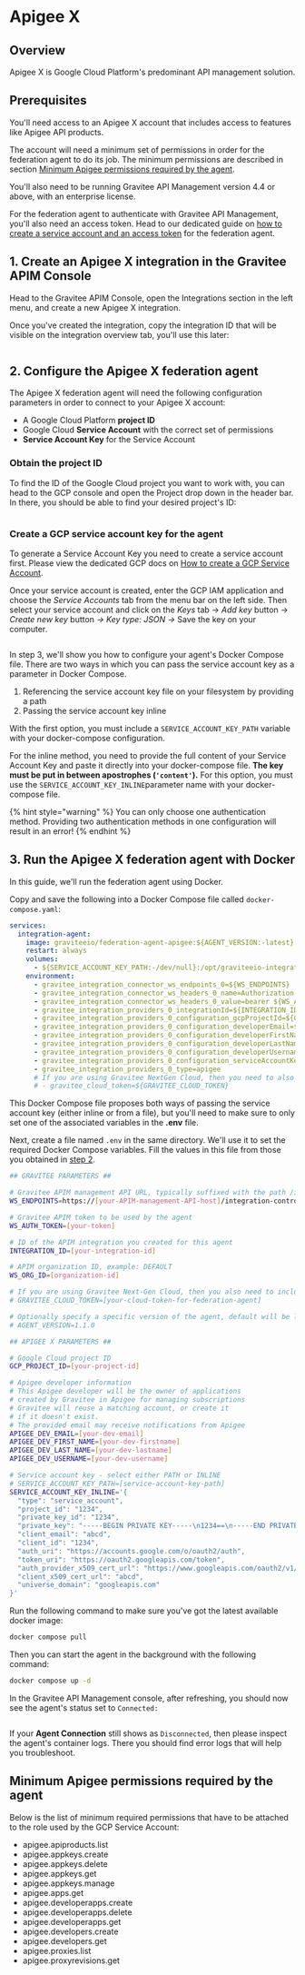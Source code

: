# Apigee X

## Overview

Apigee X is Google Cloud Platform's predominant API management solution.

## Prerequisites

You'll need access to an Apigee X account that includes access to features like Apigee API products.

The account will need a minimum set of permissions in order for the federation agent to do its job. The minimum permissions are described in section [Minimum Apigee permissions required by the agent](apigee-x.md#minimum-apigee-permissions-required-by-the-agent).

You'll also need to be running Gravitee API Management version 4.4 or above, with an enterprise license.&#x20;

For the federation agent to authenticate with Gravitee API Management, you'll also need an access token. Head to our dedicated guide on [how to create a service account and an access token](../federation-agent-service-account.md) for the federation agent.

## 1. Create an Apigee X integration in the Gravitee APIM Console

Head to the Gravitee APIM Console, open the Integrations section in the left menu, and create a new Apigee X integration.&#x20;

Once you've created the integration, copy the integration ID that will be visible on the integration overview tab, you'll use this later:

<figure><img src="../../../.gitbook/assets/image (192).png" alt=""><figcaption></figcaption></figure>

## 2. Configure the Apigee X federation agent

The Apigee X federation agent will need the following configuration parameters in order to connect to your Apigee X account:

* A Google Cloud Platform **project ID**
* Google Cloud **Service Account** with the correct set of permissions
* **Service Account Key** for the Service Account

### Obtain the project ID

To find the ID of the Google Cloud project you want to work with, you can head to the GCP console and open the Project drop down in the header bar. In there, you should be able to find your desired project's ID:

<figure><img src="../../../.gitbook/assets/image (193).png" alt=""><figcaption></figcaption></figure>

### Create a GCP service account key for the agent

To generate a Service Account Key you need to create a service account first. Please view the dedicated GCP docs on [How to create a GCP Service Account](https://cloud.google.com/iam/docs/service-accounts-create).&#x20;

Once your service account is created, enter the GCP IAM application and choose the _Service Accounts_ tab from the menu bar on the left side. Then select your service account and click on the _Keys_ tab → _Add key_ button → _Create new key_ button _→ Key type: JSON →_ Save the key on your compute&#x72;_._

<figure><img src="../../../.gitbook/assets/Screenshot 2024-10-09 at 17.52.53.png" alt=""><figcaption></figcaption></figure>

In step 3, we'll show you how to configure your agent's Docker Compose file. There are two ways in which you can pass the service account key as a parameter in Docker Compose.

1. Referencing the service account key file on your filesystem by providing a path
2. Passing the service account key inline

With the first option, you must include a `SERVICE_ACCOUNT_KEY_PATH` variable with your docker-compose configuration.

For the inline method, you need to provide the full content of your Service Account Key and paste it directly into your docker-compose file. **The key must be put in between apostrophes (`'content'`).** For this option, you must use the `SERVICE_ACCOUNT_KEY_INLINE`parameter name with your docker-compose file.

{% hint style="warning" %}
You can only choose one authentication method. Providing two authentication methods in one configuration will result in an error!
{% endhint %}

## 3. Run the Apigee X federation agent with Docker

In this guide, we'll run the federation agent using Docker.

Copy and save the following into a Docker Compose file called `docker-compose.yaml`:

```yaml
services:
  integration-agent:
    image: graviteeio/federation-agent-apigee:${AGENT_VERSION:-latest}
    restart: always
    volumes:
      - ${SERVICE_ACCOUNT_KEY_PATH:-/dev/null}:/opt/graviteeio-integration-agent/config/key/key.json
    environment:
      - gravitee_integration_connector_ws_endpoints_0=${WS_ENDPOINTS}
      - gravitee_integration_connector_ws_headers_0_name=Authorization
      - gravitee_integration_connector_ws_headers_0_value=bearer ${WS_AUTH_TOKEN}
      - gravitee_integration_providers_0_integrationId=${INTEGRATION_ID}
      - gravitee_integration_providers_0_configuration_gcpProjectId=${GCP_PROJECT_ID}
      - gravitee_integration_providers_0_configuration_developerEmail=${APIGEE_DEV_EMAIL}
      - gravitee_integration_providers_0_configuration_developerFirstName=${APIGEE_DEV_FIRST_NAME}
      - gravitee_integration_providers_0_configuration_developerLastName=${APIGEE_DEV_LAST_NAME}
      - gravitee_integration_providers_0_configuration_developerUsername=${APIGEE_DEV_USERNAME}
      - gravitee_integration_providers_0_configuration_serviceAccountKeyInline=${SERVICE_ACCOUNT_KEY_INLINE}
      - gravitee_integration_providers_0_type=apigee
      # If you are using Gravitee NextGen Cloud, then you need to also include a Cloud Token for Federation Agent
      # - gravitee_cloud_token=${GRAVITEE_CLOUD_TOKEN}
```

This Docker Compose file proposes both ways of passing the service account key (either inline or from a file), but you'll need to make sure to only set one of the associated variables in the **.env** file.

Next, create a file named `.env` in the same directory. We'll use it to set the required Docker Compose variables. Fill the values in this file from those you obtained in [step 2](apigee-x.md#id-2.-configure-the-apigee-x-federation-agent).

```bash
## GRAVITEE PARAMETERS ##

# Gravitee APIM management API URL, typically suffixed with the path /integration-controller
WS_ENDPOINTS=https://[your-APIM-management-API-host]/integration-controller

# Gravitee APIM token to be used by the agent
WS_AUTH_TOKEN=[your-token]

# ID of the APIM integration you created for this agent
INTEGRATION_ID=[your-integration-id]

# APIM organization ID, example: DEFAULT
WS_ORG_ID=[organization-id]

# If you are using Gravitee Next-Gen Cloud, then you also need to include a Cloud Token for Federation Agent (https://documentation.gravitee.io/apim/hybrid-installation-and-configuration-guides/next-gen-cloud#cloud-token)
# GRAVITEE_CLOUD_TOKEN=[your-cloud-token-for-federation-agent]

# Optionally specify a specific version of the agent, default will be latest
# AGENT_VERSION=1.1.0

## APIGEE X PARAMETERS ##

# Google Cloud project ID
GCP_PROJECT_ID=[your-project-id]

# Apigee developer information
# This Apigee developer will be the owner of applications
# created by Gravitee in Apigee for managing subscriptions
# Gravitee will reuse a matching account, or create it 
# if it doesn't exist. 
# The provided email may receive notifications from Apigee
APIGEE_DEV_EMAIL=[your-dev-email]
APIGEE_DEV_FIRST_NAME=[your-dev-firstname]
APIGEE_DEV_LAST_NAME=[your-dev-lastname]
APIGEE_DEV_USERNAME=[your-dev-username]

# Service account key - select either PATH or INLINE
# SERVICE_ACCOUNT_KEY_PATH=[service-account-key-path]
SERVICE_ACCOUNT_KEY_INLINE='{
  "type": "service_account",
  "project_id": "1234",
  "private_key_id": "1234",
  "private_key": "-----BEGIN PRIVATE KEY-----\n1234==\n-----END PRIVATE KEY-----\n",
  "client_email": "abcd",
  "client_id": "1234",
  "auth_uri": "https://accounts.google.com/o/oauth2/auth",
  "token_uri": "https://oauth2.googleapis.com/token",
  "auth_provider_x509_cert_url": "https://www.googleapis.com/oauth2/v1/certs",
  "client_x509_cert_url": "abcd",
  "universe_domain": "googleapis.com"
}'
```

Run the following command to make sure you've got the latest available docker image:

```bash
docker compose pull
```

Then you can start the agent in the background with the following command:

```bash
docker compose up -d
```

In the Gravitee API Management console, after refreshing, you should now see the agent's status set to `Connected:`

<figure><img src="../../../.gitbook/assets/Screenshot 2024-10-09 at 17.41.58.png" alt=""><figcaption></figcaption></figure>

If your **Agent Connection** still shows as `Disconnected`, then please inspect the agent's container logs. There you should find error logs that will help you troubleshoot.

## Minimum Apigee permissions required by the agent

Below is the list of minimum required permissions that have to be attached to the role used by the GCP Service Account:

* apigee.apiproducts.list
* apigee.appkeys.create
* apigee.appkeys.delete
* apigee.appkeys.get
* apigee.appkeys.manage
* apigee.apps.get
* apigee.developerapps.create
* apigee.developerapps.delete
* apigee.developerapps.get
* apigee.developers.create
* apigee.developers.get
* apigee.proxies.list
* apigee.proxyrevisions.get
